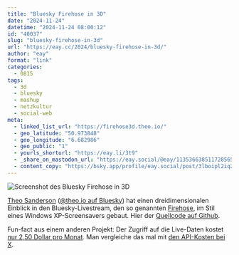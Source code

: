 ```yaml
---
title: "Bluesky Firehose in 3D"
date: "2024-11-24"
datetime: "2024-11-24 08:00:12"
id: "40037"
slug: "bluesky-firehose-in-3d"
url: "https://eay.cc/2024/bluesky-firehose-in-3d/"
author: "eay"
format: "link"
categories:
  - 0815
tags:
  - 3d
  - bluesky
  - mashup
  - netzkultur
  - social-web
meta:
  - linked_list_url: "https://firehose3d.theo.io/"
  - geo_latitude: "50.973848"
  - geo_longitude: "6.682986"
  - geo_public: "1"
  - yourls_shorturl: "https://eay.li/3t9"
  - _share_on_mastodon_url: "https://eay.social/@eay/113536638511728565"
  - content_copy: "https://bsky.app/profile/eay.social/post/3lboipl2iq22o"
---
```


![Screenshot des Bluesky Firehose in 3D](https://eay.cc/uploads/2024/bluesky-firehose-3d.png)

[Theo Sanderson](https://theo.io/) ([@theo.io auf Bluesky](https://bsky.app/profile/theo.io)) hat einen dreidimensionalen Einblick in den Bluesky-Livestream, den so genannten [Firehose](https://docs.bsky.app/docs/advanced-guides/firehose), im Stil eines Windows XP-Screensavers gebaut. Hier der [Quellcode auf Github](https://github.com/theosanderson/firehose).

Fun-fact aus einem anderen Projekt: Der Zugriff auf die Live-Daten kostet [nur 2,50 Dollar pro Monat](https://bsky.bad-example.com/consuming-the-firehose-cheaply/). Man vergleiche das mal mit [den API-Kosten bei X](https://eay.cc/2023/details-zur-kostenpflichtigen-twitter-api/).
